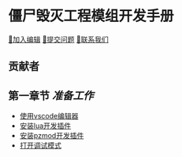 # 僵尸毁灭工程模组开发手册
[📝加入编辑](https://github.com/iPlanC/pz-modding-guide)
[🤔提交问题](https://github.com/iPlanC/pz-modding-guide/issue)
[🔗联系我们]()

## 贡献者
<!-- readme: collaborators,contributors -start -->
<!-- readme: collaborators,contributors -end -->

## 第一章节 *准备工作*
- [使用vscode编辑器](./chapter1/1.1-install-vscode.md)
- [安装lua开发插件](./chapter1/1.2-install-lua-extension.md)
- [安装pzmod开发插件](./chapter1/1.3-install-pzmod-extension.md)
- [打开调试模式](./chapter1/1.4-turn-on-debug-mode.md)
